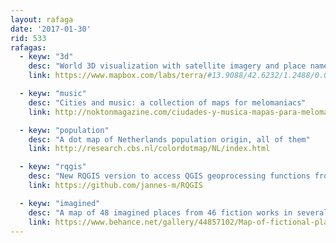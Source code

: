 ```yaml
---
layout: rafaga
date: '2017-01-30'
rid: 533
rafagas:
  - keyw: "3d"
    desc: "World 3D visualization with satellite imagery and place names"
    link: https://www.mapbox.com/labs/terra/#13.9088/42.6232/1.2488/0.0746/28.491

  - keyw: "music"
    desc: "Cities and music: a collection of maps for melomaniacs"
    link: http://noktonmagazine.com/ciudades-y-musica-mapas-para-melomanos/

  - keyw: "population"
    desc: "A dot map of Netherlands population origin, all of them"
    link: http://research.cbs.nl/colordotmap/NL/index.html

  - keyw: "rqgis"
    desc: "New RQGIS version to access QGIS geoprocessing functions from R"
    link: https://github.com/jannes-m/RQGIS

  - keyw: "imagined"
    desc: "A map of 48 imagined places from 46 fiction works in several formats"
    link: https://www.behance.net/gallery/44857102/Map-of-fictional-places
---
```

